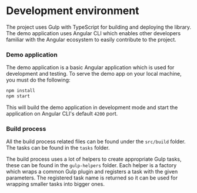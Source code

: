 # Development environment

The project uses Gulp with TypeScript for building and deploying the library. The demo application uses Angular CLI which enables other developers familiar with the Angular ecosystem to easily contribute to the project.

### Demo application

The demo application is a basic Angular application which is used for development and testing. To serve the demo app on your local machine, you must do the following:

```bash
npm install
npm start
```

This will build the demo application in development mode and start the application on Angular CLI's default `4200` port.

### Build process

All the build process related files can be found under the `src/build` folder. The tasks can be found in the `tasks` folder.

The build process uses a lot of helpers to create appropriate Gulp tasks, these can be found in the `gulp-helpers` folder. Each helper is a factory which wraps a common Gulp plugin and registers a task with the given parameters. The registered task name is returned so it can be used for wrapping smaller tasks into bigger ones.
